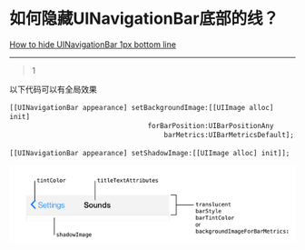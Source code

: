 # 如何隐藏UINavigationBar底部的线？
[How to hide UINavigationBar 1px bottom line](https://stackoverflow.com/questions/19226965/how-to-hide-uinavigationbar-1px-bottom-line)

___



> 1

以下代码可以有全局效果

```objc
[[UINavigationBar appearance] setBackgroundImage:[[UIImage alloc] init]
                                  forBarPosition:UIBarPositionAny
                                      barMetrics:UIBarMetricsDefault];

[[UINavigationBar appearance] setShadowImage:[[UIImage alloc] init]];
```

![img](/images/05.png)